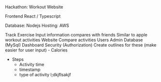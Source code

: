 Hackathon: Workout Website

Frontend
React / Typescript

Database: Nodejs
Hosting: AWS

Track Exercise
Input information compares with friends
Similar to apple workout activities
Website
Compare activities
Users
Admin
Database (MySql)
Dashboard
Security (Authorization)
Create outlines for these (make easier for user input) - Calories

- Steps
  - Activity time
  - timestamp
  - type of activity
    l;dkjflsakjf
